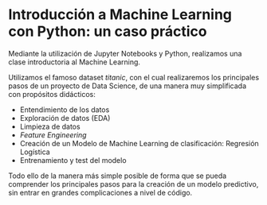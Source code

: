 # Introducción a Machine Learning con Python: un caso práctico

Mediante la utilización de Jupyter Notebooks y Python, realizamos una clase introductoria al Machine Learning. 

Utilizamos el famoso dataset *titanic*, con el cual realizaremos los principales pasos de un proyecto de Data Science, de una manera muy simplificada con propósitos didácticos:

- Entendimiento de los datos
- Exploración de datos (EDA)
- Limpieza de datos
- *Feature Engineering*
- Creación de un Modelo de Machine Learning de clasificación: Regresión Logística
- Entrenamiento y test del modelo

Todo ello de la manera más simple posible de forma que se pueda comprender los principales pasos para la creación de un modelo predictivo, sin entrar en grandes complicaciones a nivel de código.

